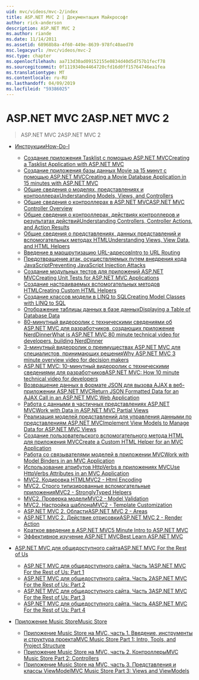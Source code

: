```yaml
---
uid: mvc/videos/mvc-2/index
title: ASP.NET MVC 2 | Документация Майкрософт
author: rick-anderson
description: ASP.NET MVC 2
ms.author: riande
ms.date: 11/14/2011
ms.assetid: 68968b8a-4f60-449e-8639-978fc40aed70
msc.legacyurl: /mvc/videos/mvc-2
msc.type: chapter
ms.openlocfilehash: aa713d30ad09152155e0834d40d5d757b1fecf78
ms.sourcegitcommit: 0f1119340e4464720cfd16d0ff15764746ea1fea
ms.translationtype: MT
ms.contentlocale: ru-RU
ms.lasthandoff: 04/09/2019
ms.locfileid: "59386025"
---
```

# <a name="aspnet-mvc-2"></a><span data-ttu-id="f1fee-103">ASP.NET MVC 2</span><span class="sxs-lookup"><span data-stu-id="f1fee-103">ASP.NET MVC 2</span></span>

> <span data-ttu-id="f1fee-104">ASP.NET MVC 2</span><span class="sxs-lookup"><span data-stu-id="f1fee-104">ASP.NET MVC 2</span></span>


- [<span data-ttu-id="f1fee-105">Инструкции</span><span class="sxs-lookup"><span data-stu-id="f1fee-105">How-Do-I</span></span>](how-do-i/index.md)

    - [<span data-ttu-id="f1fee-106">Создание приложения Tasklist с помощью ASP.NET MVC</span><span class="sxs-lookup"><span data-stu-id="f1fee-106">Creating a Tasklist Application with ASP.NET MVC</span></span>](how-do-i/creating-a-tasklist-application-with-aspnet-mvc.md)
    - [<span data-ttu-id="f1fee-107">Создание приложения базы данных Movie за 15 минут с помощью ASP.NET MVC</span><span class="sxs-lookup"><span data-stu-id="f1fee-107">Creating a Movie Database Application in 15 minutes with ASP.NET MVC</span></span>](how-do-i/creating-a-movie-database-application-in-15-minutes-with-aspnet-mvc.md)
    - [<span data-ttu-id="f1fee-108">Общие сведения о моделях, представлениях и контроллерах</span><span class="sxs-lookup"><span data-stu-id="f1fee-108">Understanding Models, Views, and Controllers</span></span>](how-do-i/understanding-models-views-and-controllers.md)
    - [<span data-ttu-id="f1fee-109">Общие сведения о контроллерах в ASP.NET MVC</span><span class="sxs-lookup"><span data-stu-id="f1fee-109">ASP.NET MVC Controller Overview</span></span>](how-do-i/aspnet-mvc-controller-overview.md)
    - [<span data-ttu-id="f1fee-110">Общие сведения о контроллерах, действиях контроллеров и результатах действий</span><span class="sxs-lookup"><span data-stu-id="f1fee-110">Understanding Controllers, Controller Actions, and Action Results</span></span>](how-do-i/understanding-controllers-controller-actions-and-action-results.md)
    - [<span data-ttu-id="f1fee-111">Общие сведения о представлениях, данных представлений и вспомогательных методах HTML</span><span class="sxs-lookup"><span data-stu-id="f1fee-111">Understanding Views, View Data, and HTML Helpers</span></span>](how-do-i/understanding-views-view-data-and-html-helpers.md)
    - [<span data-ttu-id="f1fee-112">Введение в маршрутизацию URL-адресов</span><span class="sxs-lookup"><span data-stu-id="f1fee-112">Intro to URL Routing</span></span>](how-do-i/an-introduction-to-url-routing.md)
    - [<span data-ttu-id="f1fee-113">Предотвращение атак, осуществляемых путем внедрения кода JavaScript</span><span class="sxs-lookup"><span data-stu-id="f1fee-113">Preventing JavaScript Injection Attacks</span></span>](how-do-i/preventing-javascript-injection-attacks.md)
    - [<span data-ttu-id="f1fee-114">Создание модульных тестов для приложений ASP.NET MVC</span><span class="sxs-lookup"><span data-stu-id="f1fee-114">Creating Unit Tests for ASP.NET MVC Applications</span></span>](how-do-i/creating-unit-tests-for-aspnet-mvc-applications.md)
    - [<span data-ttu-id="f1fee-115">Создание настраиваемых вспомогательных методов HTML</span><span class="sxs-lookup"><span data-stu-id="f1fee-115">Creating Custom HTML Helpers</span></span>](how-do-i/creating-custom-html-helpers.md)
    - [<span data-ttu-id="f1fee-116">Создание классов модели в LINQ to SQL</span><span class="sxs-lookup"><span data-stu-id="f1fee-116">Creating Model Classes with LINQ to SQL</span></span>](how-do-i/creating-model-classes-with-linq-to-sql.md)
    - [<span data-ttu-id="f1fee-117">Отображение таблицы данных в базе данных</span><span class="sxs-lookup"><span data-stu-id="f1fee-117">Displaying a Table of Database Data</span></span>](how-do-i/displaying-a-table-of-database-data.md)
    - [<span data-ttu-id="f1fee-118">80-минутный видеоролик с техническими сведениями об ASP.NET MVC для разработчиков, создающих приложение NerdDinner</span><span class="sxs-lookup"><span data-stu-id="f1fee-118">What is ASP.NET MVC 80 minute technical video for developers, building NerdDinner</span></span>](how-do-i/what-is-aspnet-mvc-80-minute-technical-video-for-developers-building-nerddinner.md)
    - [<span data-ttu-id="f1fee-119">3-минутный видеоролик о преимуществах ASP.NET MVC для специалистов, принимающих решения</span><span class="sxs-lookup"><span data-stu-id="f1fee-119">Why ASP.NET MVC 3 minute overview video for decision makers</span></span>](how-do-i/why-aspnet-mvc-3-minute-overview-video-for-decision-makers.md)
    - [<span data-ttu-id="f1fee-120">ASP.NET MVC: 10-минутный видеоролик с техническими сведениями для разработчиков</span><span class="sxs-lookup"><span data-stu-id="f1fee-120">ASP.NET MVC: How 10 minute technical video for developers</span></span>](how-do-i/aspnet-mvc-how-10-minute-technical-video-for-developers.md)
    - [<span data-ttu-id="f1fee-121">Возвращение данных в формате JSON для вызова AJAX в веб-приложении ASP.NET MVC</span><span class="sxs-lookup"><span data-stu-id="f1fee-121">Return JSON Formatted Data for an AJAX Call in an ASP.NET MVC Web Application</span></span>](how-do-i/how-do-i-return-json-formatted-data-for-an-ajax-call-in-an-aspnet-mvc-web-application.md)
    - [<span data-ttu-id="f1fee-122">Работа с данными в частичных представлениях ASP.NET MVC</span><span class="sxs-lookup"><span data-stu-id="f1fee-122">Work with Data in ASP.NET MVC Partial Views</span></span>](how-do-i/how-do-i-work-with-data-in-aspnet-mvc-partial-views.md)
    - [<span data-ttu-id="f1fee-123">Реализация моделей представлений для управления данными по представлениям ASP.NET MVC</span><span class="sxs-lookup"><span data-stu-id="f1fee-123">Implement View Models to Manage Data for ASP.NET MVC Views</span></span>](how-do-i/how-do-i-implement-view-models-to-manage-data-for-aspnet-mvc-views.md)
    - [<span data-ttu-id="f1fee-124">Создание пользовательского вспомогательного метода HTML для приложения MVC</span><span class="sxs-lookup"><span data-stu-id="f1fee-124">Create a Custom HTML Helper for an MVC Application</span></span>](how-do-i/how-do-i-create-a-custom-html-helper-for-an-mvc-application.md)
    - [<span data-ttu-id="f1fee-125">Работа со связывателями моделей в приложении MVC</span><span class="sxs-lookup"><span data-stu-id="f1fee-125">Work with Model Binders in an MVC Application</span></span>](how-do-i/how-do-i-work-with-model-binders-in-an-mvc-application.md)
    - [<span data-ttu-id="f1fee-126">Использование атрибутов HttpVerbs в приложениях MVC</span><span class="sxs-lookup"><span data-stu-id="f1fee-126">Use HttpVerbs Attributes in an MVC Application</span></span>](how-do-i/how-do-i-use-httpverbs-attributes-in-an-mvc-application.md)
    - [<span data-ttu-id="f1fee-127">MVC2. Кодировка HTML</span><span class="sxs-lookup"><span data-stu-id="f1fee-127">MVC2 - Html Encoding</span></span>](how-do-i/mvc2-html-encoding.md)
    - [<span data-ttu-id="f1fee-128">MVC2. Строго типизированные вспомогательные приложения</span><span class="sxs-lookup"><span data-stu-id="f1fee-128">MVC2 - StronglyTyped Helpers</span></span>](how-do-i/mvc2-stronglytyped-helpers.md)
    - [<span data-ttu-id="f1fee-129">MVC2. Проверка модели</span><span class="sxs-lookup"><span data-stu-id="f1fee-129">MVC2 - Model Validation</span></span>](how-do-i/mvc2-model-validation.md)
    - [<span data-ttu-id="f1fee-130">MVC2. Настройка шаблона</span><span class="sxs-lookup"><span data-stu-id="f1fee-130">MVC2 - Template Customization</span></span>](how-do-i/mvc2-template-customization.md)
    - [<span data-ttu-id="f1fee-131">ASP.NET MVC 2. Области</span><span class="sxs-lookup"><span data-stu-id="f1fee-131">ASP.NET MVC 2 - Areas</span></span>](how-do-i/aspnet-mvc-2-areas.md)
    - [<span data-ttu-id="f1fee-132">ASP.NET MVC 2. Действие отрисовки</span><span class="sxs-lookup"><span data-stu-id="f1fee-132">ASP.NET MVC 2 - Render Action</span></span>](how-do-i/aspnet-mvc-2-render-action.md)
    - [<span data-ttu-id="f1fee-133">Краткое введение в ASP.NET MVC</span><span class="sxs-lookup"><span data-stu-id="f1fee-133">5 Minute Intro to ASP.NET MVC</span></span>](how-do-i/5-minute-introduction-to-aspnet-mvc.md)
    - [<span data-ttu-id="f1fee-134">Эффективное изучение ASP.NET MVC</span><span class="sxs-lookup"><span data-stu-id="f1fee-134">Best Learn ASP.NET MVC</span></span>](how-do-i/how-to-best-learn-asp-net-mvc.md)
- [<span data-ttu-id="f1fee-135">ASP.NET MVC для общедоступного сайта</span><span class="sxs-lookup"><span data-stu-id="f1fee-135">ASP.NET MVC For the Rest of Us</span></span>](aspnet-mvc-for-the-rest-of-us/index.md)

    - [<span data-ttu-id="f1fee-136">ASP.NET MVC для общедоступного сайта. Часть 1</span><span class="sxs-lookup"><span data-stu-id="f1fee-136">ASP.NET MVC For the Rest of Us: Part 1</span></span>](aspnet-mvc-for-the-rest-of-us/aspnet-mvc-for-the-rest-of-us-part-1.md)
    - [<span data-ttu-id="f1fee-137">ASP.NET MVC для общедоступного сайта. Часть 2</span><span class="sxs-lookup"><span data-stu-id="f1fee-137">ASP.NET MVC For the Rest of Us: Part 2</span></span>](aspnet-mvc-for-the-rest-of-us/aspnet-mvc-for-the-rest-of-us-part-2.md)
    - [<span data-ttu-id="f1fee-138">ASP.NET MVC для общедоступного сайта. Часть 3</span><span class="sxs-lookup"><span data-stu-id="f1fee-138">ASP.NET MVC For the Rest of Us: Part 3</span></span>](aspnet-mvc-for-the-rest-of-us/aspnet-mvc-for-the-rest-of-us-part-3.md)
    - [<span data-ttu-id="f1fee-139">ASP.NET MVC для общедоступного сайта. Часть 4</span><span class="sxs-lookup"><span data-stu-id="f1fee-139">ASP.NET MVC For the Rest of Us: Part 4</span></span>](aspnet-mvc-for-the-rest-of-us/aspnet-mvc-for-the-rest-of-us-part-4.md)
- [<span data-ttu-id="f1fee-140">Приложение Music Store</span><span class="sxs-lookup"><span data-stu-id="f1fee-140">Music Store</span></span>](music-store/index.md)

    - [<span data-ttu-id="f1fee-141">Приложение Music Store на MVC, часть 1. Введение, инструменты и структура проекта</span><span class="sxs-lookup"><span data-stu-id="f1fee-141">MVC Music Store Part 1: Intro, Tools, and Project Structure</span></span>](music-store/mvc-music-store-part-1-intro-tools-and-project-structure.md)
    - [<span data-ttu-id="f1fee-142">Приложение Music Store на MVC, часть 2. Контроллеры</span><span class="sxs-lookup"><span data-stu-id="f1fee-142">MVC Music Store Part 2: Controllers</span></span>](music-store/mvc-music-store-part-2-controllers.md)
    - [<span data-ttu-id="f1fee-143">Приложение Music Store на MVC, часть 3. Представления и классы ViewModel</span><span class="sxs-lookup"><span data-stu-id="f1fee-143">MVC Music Store Part 3: Views and ViewModels</span></span>](music-store/mvc-music-store-part-3-views-and-viewmodels.md)
